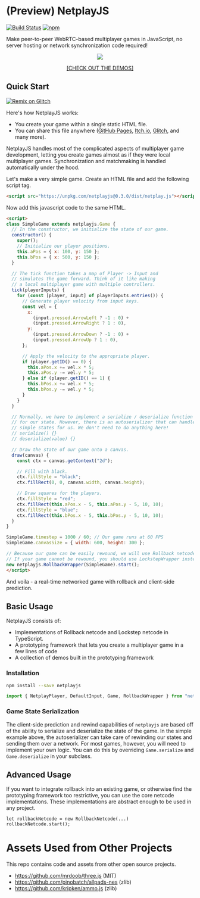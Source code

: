 # (Preview) NetplayJS 

[![Build Status](https://travis-ci.org/rameshvarun/netplayjs.svg?branch=master)](https://travis-ci.org/rameshvarun/netplayjs) [![npm](https://img.shields.io/npm/v/netplayjs)](https://www.npmjs.com/package/netplayjs)

Make peer-to-peer WebRTC-based multiplayer games in JavaScript, no server hosting or network synchronization code required!

<p align="center">
  <a href="https://rameshvarun.github.io/netplayjs/"><img src="./demo.gif"></a>
</p>
<p align="center">
  <a href="https://rameshvarun.github.io/netplayjs/">[CHECK OUT THE DEMOS]</a>
</p>

## Quick Start

 <a href="https://glitch.com/edit/#!/remix/netplayjs-simple"><img src="https://cdn.glitch.com/2703baf2-b643-4da7-ab91-7ee2a2d00b5b%2Fremix-button-v2.svg" alt="Remix on Glitch" /></a>
 
 Here's how NetplayJS works:

- You create your game within a single static HTML file.
- You can share this file anywhere ([GitHub Pages](https://pages.github.com/), [Itch.io](https://itch.io/), [Glitch](https://glitch.com/), and many more).

NetplayJS handles most of the complicated aspects of multiplayer game development, letting you create games almost as if they were local multiplayer games. Synchronization and matchmaking is handled automatically under the hood.

Let's make a very simple game. Create an HTML file and add the following script tag.

```html
<script src="https://unpkg.com/netplayjs@0.3.0/dist/netplay.js"></script>
```

Now add this javascript code to the same HTML.
```html
<script>
class SimpleGame extends netplayjs.Game {
  // In the constructor, we initialize the state of our game.
  constructor() {
    super();
    // Initialize our player positions.
    this.aPos = { x: 100, y: 150 };
    this.bPos = { x: 500, y: 150 };
  }

  // The tick function takes a map of Player -> Input and
  // simulates the game forward. Think of it like making
  // a local multiplayer game with multiple controllers.
  tick(playerInputs) {
    for (const [player, input] of playerInputs.entries()) {
      // Generate player velocity from input keys.
      const vel = {
        x:
          (input.pressed.ArrowLeft ? -1 : 0) +
          (input.pressed.ArrowRight ? 1 : 0),
        y:
          (input.pressed.ArrowDown ? -1 : 0) +
          (input.pressed.ArrowUp ? 1 : 0),
      };

      // Apply the velocity to the appropriate player.
      if (player.getID() == 0) {
        this.aPos.x += vel.x * 5;
        this.aPos.y -= vel.y * 5;
      } else if (player.getID() == 1) {
        this.bPos.x += vel.x * 5;
        this.bPos.y -= vel.y * 5;
      }
    }
  }

  // Normally, we have to implement a serialize / deserialize function
  // for our state. However, there is an autoserializer that can handle
  // simple states for us. We don't need to do anything here!
  // serialize() {}
  // deserialize(value) {}

  // Draw the state of our game onto a canvas.
  draw(canvas) {
    const ctx = canvas.getContext("2d");

    // Fill with black.
    ctx.fillStyle = "black";
    ctx.fillRect(0, 0, canvas.width, canvas.height);

    // Draw squares for the players.
    ctx.fillStyle = "red";
    ctx.fillRect(this.aPos.x - 5, this.aPos.y - 5, 10, 10);
    ctx.fillStyle = "blue";
    ctx.fillRect(this.bPos.x - 5, this.bPos.y - 5, 10, 10);
  }
}

SimpleGame.timestep = 1000 / 60; // Our game runs at 60 FPS
SimpleGame.canvasSize = { width: 600, height: 300 };

// Because our game can be easily rewound, we will use Rollback netcode
// If your game cannot be rewound, you should use LockstepWrapper instead.
new netplayjs.RollbackWrapper(SimpleGame).start();
</script>
```

And voila - a real-time networked game with rollback and client-side prediction.

## Basic Usage

NetplayJS consists of:
- Implementations of Rollback netcode and Lockstep netcode in TypeScript.
- A prototyping framework that lets you create a multiplayer game in a few lines of code
- A collection of demos built in the prototyping framework

### Installation
```bash
npm install --save netplayjs
```

```typescript
import { NetplayPlayer, DefaultInput, Game, RollbackWrapper } from "netplayjs";
```

### Game State Serialization
The client-side prediction and rewind capabilities of `netplayjs` are based off of the ability to serialize and deserialize the state of the game. In the simple example above, the autoserializer can take care of rewinding our states and sending them over a network. For most games, however, you will need to implement your own logic. You can do this by overriding `Game.serialize` and `Game.deserialize` in your subclass.

## Advanced Usage
If you want to integrate rollback into an existing game, or otherwise find the prototyping framework too restrictive, you can use the core netcode implementations. These implementations are abstract enough to be used in any project.

```
let rollbackNetcode = new RollbackNetcode(...)
rollbackNetcode.start();
```

# Assets Used from Other Projects
This repo contains code and assets from other open source projects.
- https://github.com/mrdoob/three.js (MIT)
- https://github.com/pinobatch/allpads-nes (zlib)
- https://github.com/kripken/ammo.js (zlib)
